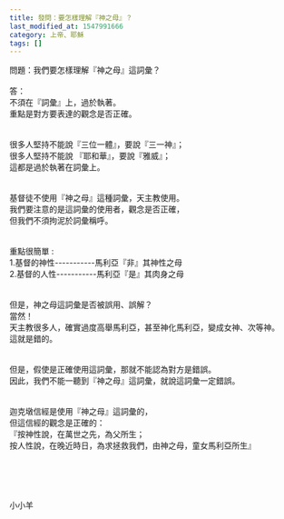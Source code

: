 ```yaml
---
title: 發問：要怎樣理解『神之母』？
last_modified_at: 1547991666
category: 上帝、耶穌
tags: []
---
```


<p>問題：我們要怎樣理解『神之母』這詞彙？<br/><!--more--><br/>答：<br/>不須在『詞彙』上，過於執著。<br/>重點是對方要表達的觀念是否正確。<br/><br/> <br/>很多人堅持不能說『三位一體』，要說『三一神』；<br/>很多人堅持不能說 『耶和華』，要說『雅威』；<br/>這都是過於執著在詞彙上。<br/><br/><br/>基督徒不使用『神之母』這種詞彙，天主教使用。<br/>我們要注意的是這詞彙的使用者，觀念是否正確，<br/>但我們不須拘泥於詞彙稱呼。<br/> <br/><br/>重點很簡單 :<br/>1.基督的神性-----------馬利亞『非』其神性之母<br/>2.基督的人性-----------馬利亞『是』其肉身之母<br/> <br/><br/>但是，神之母這詞彙是否被誤用、誤解？<br/>當然！<br/>天主教很多人，確實過度高舉馬利亞，甚至神化馬利亞，變成女神、次等神。<br/>這就是錯的。<br/> <br/><br/>但是，假使是正確使用這詞彙，那就不能認為對方是錯誤。<br/>因此，我們不能一聽到『神之母』這詞彙，就說這詞彙一定錯誤。<br/><br/><br/>迦克墩信經是使用『神之母』這詞彙的，<br/>但這信經的觀念是正確的：<br/>『按神性說，在萬世之先，為父所生；<br/>按人性說，在晚近時日，為求拯救我們，由神之母，童女馬利亞所生』<br/><br/><br/><br/><br/><br/>小小羊<br/><br/><br/><br/><br/><br/></p>